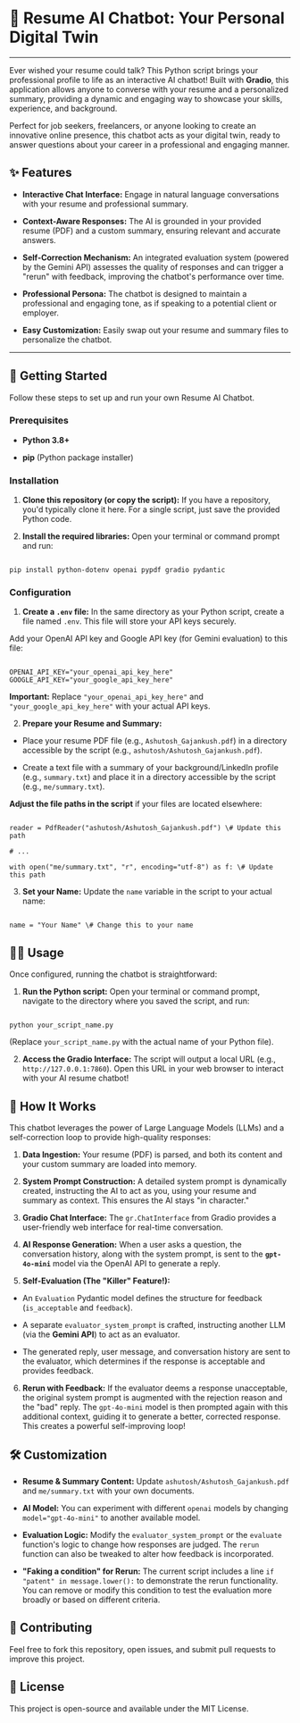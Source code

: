 # 🤖 Resume AI Chatbot: Your Personal Digital Twin

---

Ever wished your resume could talk? This Python script brings your professional profile to life as an interactive AI chatbot! Built with **Gradio**, this application allows anyone to converse with your resume and a personalized summary, providing a dynamic and engaging way to showcase your skills, experience, and background.

Perfect for job seekers, freelancers, or anyone looking to create an innovative online presence, this chatbot acts as your digital twin, ready to answer questions about your career in a professional and engaging manner.

## ✨ Features

- **Interactive Chat Interface:** Engage in natural language conversations with your resume and professional summary.

- **Context-Aware Responses:** The AI is grounded in your provided resume (PDF) and a custom summary, ensuring relevant and accurate answers.

- **Self-Correction Mechanism:** An integrated evaluation system (powered by the Gemini API) assesses the quality of responses and can trigger a "rerun" with feedback, improving the chatbot's performance over time.

- **Professional Persona:** The chatbot is designed to maintain a professional and engaging tone, as if speaking to a potential client or employer.

- **Easy Customization:** Easily swap out your resume and summary files to personalize the chatbot.

---

## 🚀 Getting Started

Follow these steps to set up and run your own Resume AI Chatbot.

### Prerequisites

- **Python 3.8+**

- **pip** (Python package installer)

### Installation

1. **Clone this repository (or copy the script):**
   If you have a repository, you'd typically clone it here. For a single script, just save the provided Python code.

2. **Install the required libraries:**
   Open your terminal or command prompt and run:

```

pip install python-dotenv openai pypdf gradio pydantic

```

### Configuration

1. **Create a `.env` file:**
   In the same directory as your Python script, create a file named `.env`. This file will store your API keys securely.

Add your OpenAI API key and Google API key (for Gemini evaluation) to this file:

```

OPENAI_API_KEY="your_openai_api_key_here"
GOOGLE_API_KEY="your_google_api_key_here"

```

**Important:** Replace `"your_openai_api_key_here"` and `"your_google_api_key_here"` with your actual API keys.

2. **Prepare your Resume and Summary:**

- Place your resume PDF file (e.g., `Ashutosh_Gajankush.pdf`) in a directory accessible by the script (e.g., `ashutosh/Ashutosh_Gajankush.pdf`).

- Create a text file with a summary of your background/LinkedIn profile (e.g., `summary.txt`) and place it in a directory accessible by the script (e.g., `me/summary.txt`).

**Adjust the file paths in the script** if your files are located elsewhere:

```

reader = PdfReader("ashutosh/Ashutosh_Gajankush.pdf") \# Update this path

# ...

with open("me/summary.txt", "r", encoding="utf-8") as f: \# Update this path

```

3. **Set your Name:**
   Update the `name` variable in the script to your actual name:

```

name = "Your Name" \# Change this to your name

```

## 🏃‍♀️ Usage

Once configured, running the chatbot is straightforward:

1. **Run the Python script:**
   Open your terminal or command prompt, navigate to the directory where you saved the script, and run:

```

python your_script_name.py

```

(Replace `your_script_name.py` with the actual name of your Python file).

2. **Access the Gradio Interface:**
   The script will output a local URL (e.g., `http://127.0.0.1:7860`). Open this URL in your web browser to interact with your AI resume chatbot!

## 🧠 How It Works

This chatbot leverages the power of Large Language Models (LLMs) and a self-correction loop to provide high-quality responses:

1. **Data Ingestion:** Your resume (PDF) is parsed, and both its content and your custom summary are loaded into memory.

2. **System Prompt Construction:** A detailed system prompt is dynamically created, instructing the AI to act as you, using your resume and summary as context. This ensures the AI stays "in character."

3. **Gradio Chat Interface:** The `gr.ChatInterface` from Gradio provides a user-friendly web interface for real-time conversation.

4. **AI Response Generation:** When a user asks a question, the conversation history, along with the system prompt, is sent to the **`gpt-4o-mini`** model via the OpenAI API to generate a reply.

5. **Self-Evaluation (The "Killer" Feature!):**

- An `Evaluation` Pydantic model defines the structure for feedback (`is_acceptable` and `feedback`).

- A separate `evaluator_system_prompt` is crafted, instructing another LLM (via the **Gemini API**) to act as an evaluator.

- The generated reply, user message, and conversation history are sent to the evaluator, which determines if the response is acceptable and provides feedback.

6. **Rerun with Feedback:** If the evaluator deems a response unacceptable, the original system prompt is augmented with the rejection reason and the "bad" reply. The `gpt-4o-mini` model is then prompted again with this additional context, guiding it to generate a better, corrected response. This creates a powerful self-improving loop!

## 🛠️ Customization

- **Resume & Summary Content:** Update `ashutosh/Ashutosh_Gajankush.pdf` and `me/summary.txt` with your own documents.

- **AI Model:** You can experiment with different `openai` models by changing `model="gpt-4o-mini"` to another available model.

- **Evaluation Logic:** Modify the `evaluator_system_prompt` or the `evaluate` function's logic to change how responses are judged. The `rerun` function can also be tweaked to alter how feedback is incorporated.

- **"Faking a condition" for Rerun:** The current script includes a line `if "patent" in message.lower():` to demonstrate the rerun functionality. You can remove or modify this condition to test the evaluation more broadly or based on different criteria.

## 🤝 Contributing

Feel free to fork this repository, open issues, and submit pull requests to improve this project.

## 📄 License

This project is open-source and available under the MIT License.
